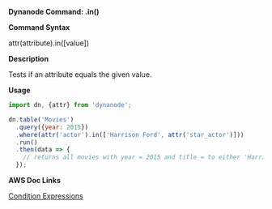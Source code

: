 **Dynanode Command: .in()**

**Command Syntax**

attr(attribute).in([value])

**Description**

Tests if an attribute equals the given value.

**Usage**

```javascript
import dn, {attr} from 'dynanode';

dn.table('Movies')
  .query({year: 2015})
  .where(attr('actor').in(['Harrison Ford', attr('star_actor')]))
  .run()
  .then(data => {
    // returns all movies with year = 2015 and title = to either 'Harrison Ford' or the value at star_actor
  });
```

**AWS Doc Links**

[Condition Expressions](http://docs.aws.amazon.com/amazondynamodb/latest/developerguide/Expressions.SpecifyingConditions.html)